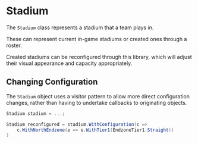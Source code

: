 # Stadium

The `Stadium` class represents a stadium that a team plays in.

These can represent current in-game stadiums or created ones through a roster.

Created stadiums can be reconfigured through this library, which will adjust their visual appearance and capacity appropriately.

## Changing Configuration

The `Stadium` object uses a visitor pattern to allow more direct configuration changes, rather than having to undertake callbacks to originating objects.

```c#
Stadium stadium = ...;

Stadium reconfigured = stadium.WithConfiguration(c =>
	c.WithNorthEndzone(e => e.WithTier1(EndzoneTier1.Straight))
)
```